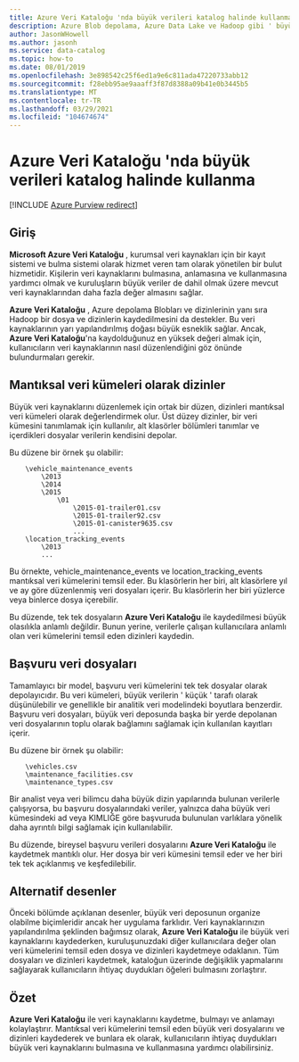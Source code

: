 ```yaml
---
title: Azure Veri Kataloğu 'nda büyük verileri katalog halinde kullanma
description: Azure Blob depolama, Azure Data Lake ve Hadoop gibi ' büyük veri ' veri kaynaklarıyla Azure Veri Kataloğu 'Nu kullanmaya yönelik desenleri vurgulama hakkında nasıl yapılır makalesi.
author: JasonWHowell
ms.author: jasonh
ms.service: data-catalog
ms.topic: how-to
ms.date: 08/01/2019
ms.openlocfilehash: 3e898542c25f6ed1a9e6c811ada47220733abb12
ms.sourcegitcommit: f28ebb95ae9aaaff3f87d8388a09b41e0b3445b5
ms.translationtype: MT
ms.contentlocale: tr-TR
ms.lasthandoff: 03/29/2021
ms.locfileid: "104674674"
---
```

# <a name="how-to-catalog-big-data-in-azure-data-catalog"></a>Azure Veri Kataloğu 'nda büyük verileri katalog halinde kullanma

[!INCLUDE [Azure Purview redirect](../../includes/data-catalog-use-purview.md)]

## <a name="introduction"></a>Giriş

**Microsoft Azure Veri Kataloğu** , kurumsal veri kaynakları için bir kayıt sistemi ve bulma sistemi olarak hizmet veren tam olarak yönetilen bir bulut hizmetidir. Kişilerin veri kaynaklarını bulmasına, anlamasına ve kullanmasına yardımcı olmak ve kuruluşların büyük veriler de dahil olmak üzere mevcut veri kaynaklarından daha fazla değer almasını sağlar.

**Azure Veri Kataloğu** , Azure depolama Blobları ve dizinlerinin yanı sıra Hadoop bir dosya ve dizinlerin kaydedilmesini da destekler. Bu veri kaynaklarının yarı yapılandırılmış doğası büyük esneklik sağlar. Ancak, **Azure Veri Kataloğu**'na kaydolduğunuz en yüksek değeri almak için, kullanıcıların veri kaynaklarının nasıl düzenlendiğini göz önünde bulundurmaları gerekir.

## <a name="directories-as-logical-data-sets"></a>Mantıksal veri kümeleri olarak dizinler

Büyük veri kaynaklarını düzenlemek için ortak bir düzen, dizinleri mantıksal veri kümeleri olarak değerlendirmek olur. Üst düzey dizinler, bir veri kümesini tanımlamak için kullanılır, alt klasörler bölümleri tanımlar ve içerdikleri dosyalar verilerin kendisini depolar.

Bu düzene bir örnek şu olabilir:

```text
    \vehicle_maintenance_events
        \2013
        \2014
        \2015
            \01
                \2015-01-trailer01.csv
                \2015-01-trailer92.csv
                \2015-01-canister9635.csv
                ...
    \location_tracking_events
        \2013
        ...
```

Bu örnekte, vehicle_maintenance_events ve location_tracking_events mantıksal veri kümelerini temsil eder. Bu klasörlerin her biri, alt klasörlere yıl ve ay göre düzenlenmiş veri dosyaları içerir. Bu klasörlerin her biri yüzlerce veya binlerce dosya içerebilir.

Bu düzende, tek tek dosyaların **Azure Veri Kataloğu** ile kaydedilmesi büyük olasılıkla anlamlı değildir. Bunun yerine, verilerle çalışan kullanıcılara anlamlı olan veri kümelerini temsil eden dizinleri kaydedin.

## <a name="reference-data-files"></a>Başvuru veri dosyaları

Tamamlayıcı bir model, başvuru veri kümelerini tek tek dosyalar olarak depolayıcıdır. Bu veri kümeleri, büyük verilerin ' küçük ' tarafı olarak düşünülebilir ve genellikle bir analitik veri modelindeki boyutlara benzerdir. Başvuru veri dosyaları, büyük veri deposunda başka bir yerde depolanan veri dosyalarının toplu olarak bağlamını sağlamak için kullanılan kayıtları içerir.

Bu düzene bir örnek şu olabilir:

```text
    \vehicles.csv
    \maintenance_facilities.csv
    \maintenance_types.csv
```

Bir analist veya veri bilimcu daha büyük dizin yapılarında bulunan verilerle çalışıyorsa, bu başvuru dosyalarındaki veriler, yalnızca daha büyük veri kümesindeki ad veya KIMLIĞE göre başvuruda bulunulan varlıklara yönelik daha ayrıntılı bilgi sağlamak için kullanılabilir.

Bu düzende, bireysel başvuru verileri dosyalarını **Azure Veri Kataloğu** ile kaydetmek mantıklı olur. Her dosya bir veri kümesini temsil eder ve her biri tek tek açıklanmış ve keşfedilebilir.

## <a name="alternate-patterns"></a>Alternatif desenler

Önceki bölümde açıklanan desenler, büyük veri deposunun organize olabilme biçimleridir ancak her uygulama farklıdır. Veri kaynaklarınızın yapılandırılma şeklinden bağımsız olarak, **Azure Veri Kataloğu** ile büyük veri kaynaklarını kaydederken, kuruluşunuzdaki diğer kullanıcılara değer olan veri kümelerini temsil eden dosya ve dizinleri kaydetmeye odaklanın. Tüm dosyaları ve dizinleri kaydetmek, kataloğun üzerinde değişiklik yapmalarını sağlayarak kullanıcıların ihtiyaç duydukları öğeleri bulmasını zorlaştırır.

## <a name="summary"></a>Özet

**Azure Veri Kataloğu** ile veri kaynaklarını kaydetme, bulmayı ve anlamayı kolaylaştırır. Mantıksal veri kümelerini temsil eden büyük veri dosyalarını ve dizinleri kaydederek ve bunlara ek olarak, kullanıcıların ihtiyaç duydukları büyük veri kaynaklarını bulmasına ve kullanmasına yardımcı olabilirsiniz.
